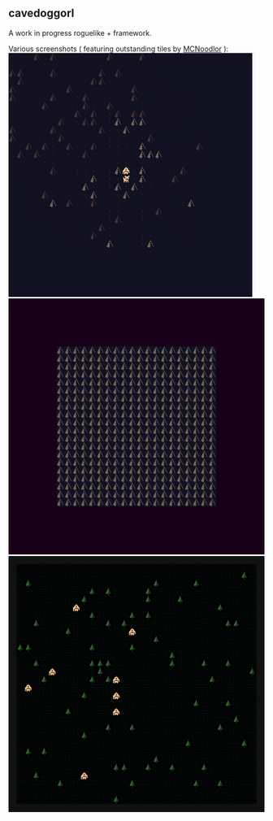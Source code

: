 
cavedoggorl
-----------

A work in progress roguelike + framework.

Various screenshots ( featuring outstanding tiles by [MCNoodlor](https://twitter.com/MCNoodlor) ):
![](./screens/cavedog.png)
![](./screens/overhaul_cave.png)
![](./screens/troll_forest.png)


